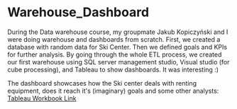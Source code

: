 # Warehouse_Dashboard
During the Data warehouse course, my groupmate Jakub Kopiczyński and I were doing warehouse and dashboards from scratch. 
First, we created a database with random data for Ski Center.
Then we defined goals and KPIs for further analysis.
By going through the whole ETL process, we created our first warehouse using SQL server management studio, Visual studio (for cube processing), and Tableau to show dashboards. 
It was interesting :)

The dashboard showcases how the Ski center deals with renting equipment, does it reach it's (imaginary) goals and some other analysts:
[Tableau Workbook Link]([paste-your-tableau-link-here](https://l.messenger.com/l.php?u=https%3A%2F%2Fpublic.tableau.com%2Fshared%2FKKBZHDB5F%3F%253Adisplay_count%3Dn%26%253Aorigin%3Dviz_share_link&h=AT2yWJhS9B2IWXnmcGiZ--_pkL-IzOLXUPZf65OoeoDyjEdSC3E3XGunm_LLNFhenT6EN8-1SW6jCp6a0z1btJgdrLMoeyxW4T4o4AFjc3YGbfWfKy-8ZmpRPHKWHrw5IlwZukx0GI0NwnwxRLW-fQ)https://l.messenger.com/l.php?u=https%3A%2F%2Fpublic.tableau.com%2Fshared%2FKKBZHDB5F%3F%253Adisplay_count%3Dn%26%253Aorigin%3Dviz_share_link&h=AT2yWJhS9B2IWXnmcGiZ--_pkL-IzOLXUPZf65OoeoDyjEdSC3E3XGunm_LLNFhenT6EN8-1SW6jCp6a0z1btJgdrLMoeyxW4T4o4AFjc3YGbfWfKy-8ZmpRPHKWHrw5IlwZukx0GI0NwnwxRLW-fQ)

